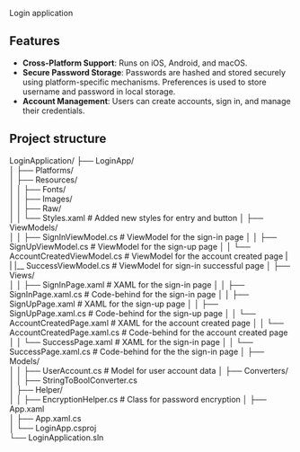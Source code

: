 Login application

## Features

- **Cross-Platform Support**: Runs on iOS, Android, and macOS.
- **Secure Password Storage**: Passwords are hashed and stored securely using platform-specific mechanisms. Preferences is used to store username and password in local storage.
- **Account Management**: Users can create accounts, sign in, and manage their credentials.


## Project structure
LoginApplication/
├── LoginApp/                  
│   ├── Platforms/             
│   ├── Resources/             
│   │   ├── Fonts/             
│   │   ├── Images/            
│   │   ├── Raw/               
│   │   └── Styles.xaml        # Added new styles for entry and button 
│   ├── ViewModels/            
│   │   ├── SignInViewModel.cs # ViewModel for the sign-in page
│   │   ├── SignUpViewModel.cs # ViewModel for the sign-up page
│   │   └── AccountCreatedViewModel.cs # ViewModel for the account created page
|   |   |__ SuccessViewModel.cs # ViewModel for sign-in successful page
│   ├── Views/                 
│   │   ├── SignInPage.xaml    # XAML for the sign-in page
│   │   ├── SignInPage.xaml.cs # Code-behind for the sign-in page
│   │   ├── SignUpPage.xaml    # XAML for the sign-up page
│   │   ├── SignUpPage.xaml.cs # Code-behind for the sign-up page
│   │   └── AccountCreatedPage.xaml # XAML for the account created page
│   │   └── AccountCreatedPage.xaml.cs # Code-behind for the account created page
│   │   └── SuccessPage.xaml # XAML for the sign-in page
│   │   └── SuccessPage.xaml.cs # Code-behind for the the sign-in page
│   ├── Models/                
│   │   ├── UserAccount.cs     # Model for user account data
│   ├── Converters/             
│   │   ├── StringToBoolConverter.cs  
│   ├── Helper/              
│   │   ├── EncryptionHelper.cs # Class for password encryption
│   ├── App.xaml              
│   ├── App.xaml.cs            
│   └── LoginApp.csproj       
└── LoginApplication.sln      

  
